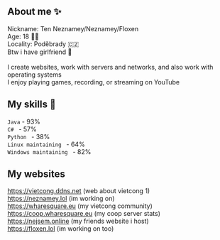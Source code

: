 ## About me :sparkles:

Nickname: Ten Neznamey/Neznamey/Floxen \
Age: 18 🙋‍♂️ \
Locality: Poděbrady 🇨🇿 \
Btw i have girlfriend 👫 \
\
I create websites, work with servers and networks, and also work with operating systems \
I enjoy playing games, recording, or streaming on YouTube

## My skills 💪

` Java ` - 93% \
`C# ` - 57% \
`Python ` - 38% \
`Linux maintaining ` - 64% \
`Windows maintaining ` - 82%

## My websites

https://vietcong.ddns.net (web about vietcong 1) \
https://neznamey.lol (im working on) \
https://wharesquare.eu (my vietcong community) \
https://coop.wharesquare.eu (my coop server stats) \
https://nejsem.online (my friends website i host) \
https://floxen.lol (im working on too)
